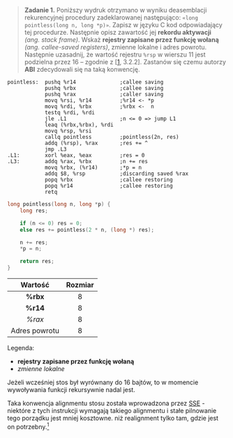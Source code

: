 > **Zadanie 1.** Poniższy wydruk otrzymano w wyniku deasemblacji rekurencyjnej procedury zadeklarowanej następująco: `«long pointless(long n, long *p)»`. Zapisz w języku C kod odpowiadający tej procedurze. Następnie opisz zawartość jej **rekordu aktywacji** *(ang. stack frame)*. Wskaż **rejestry zapisane przez funkcję wołaną** *(ang. callee-saved registers)*, zmienne lokalne i adres powrotu. Następnie uzasadnij, że wartość rejestru `%rsp` w wierszu $11$ jest podzielna przez $16$ – zgodnie z [[1](https://raw.githubusercontent.com/wiki/hjl-tools/x86-psABI/x86-64-psABI-1.0.pdf), 3.2.2]. Zastanów się czemu autorzy **ABI** zdecydowali się na taką konwencję.

```assembly
pointless:  pushq %r14              ;callee saving
            pushq %rbx              ;callee saving
            pushq %rax              ;caller saving
            movq %rsi, %r14         ;%r14 <- *p
            movq %rdi, %rbx         ;%rbx <-  n
            testq %rdi, %rdi
            jle .L1                 ;n <= 0 => jump L1
            leaq (%rbx,%rbx), %rdi  
            movq %rsp, %rsi
            callq pointless         ;pointless(2n, res)
            addq (%rsp), %rax       ;res += ^ 
            jmp .L3
.L1:        xorl %eax, %eax         ;res = 0
.L3:        addq %rax, %rbx         ;n += res
            movq %rbx, (%r14)       ;*p = n
            addq $8, %rsp           ;discarding saved %rax
            popq %rbx               ;callee restoring
            popq %r14               ;callee restoring
            retq
```

```c
long pointless(long n, long *p) {
    long res;

    if (n <= 0) res = 0;
    else res += pointless(2 * n, (long *) res);

    n += res;
    *p = n;

    return res;
}
```

|    Wartość    | Rozmiar |
|:-------------:|:-------:|
|    **%rbx**   |    8    |
|    **%r14**   |    8    |
|     *%rax*    |    8    |
| Adres powrotu |    8    |

Legenda:
- **rejestry zapisane przez funkcję wołaną**
- *zmienne lokalne*

Jeżeli wcześniej stos był wyrównany do 16 bajtów, to w momencie wywoływania funkcji rekursywnie nadal jest.

Taka konwencja alignmentu stosu została wprowadzona przez [SSE](https://pl.wikipedia.org/wiki/Streaming_SIMD_Extensions) - niektóre z tych instrukcji wymagają takiego alignmentu i stałe pilnowanie tego porządku jest mniej kosztowne. niż realignment tylko tam, gdzie jest on potrzebny.[$^1$](https://stackoverflow.com/a/49397524)